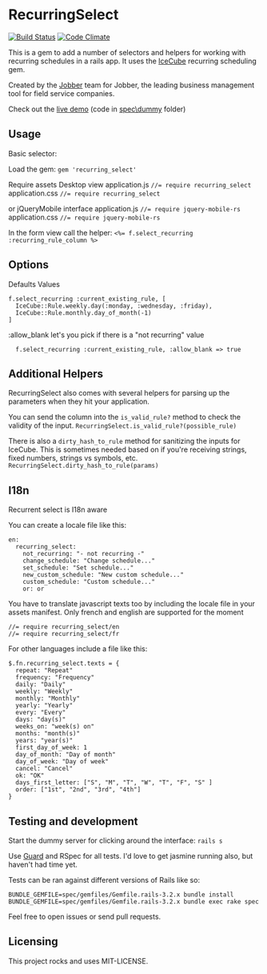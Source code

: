 RecurringSelect
=============

[![Build Status](https://travis-ci.org/GetJobber/recurring_select.png?branch=master)](https://travis-ci.org/GetJobber/recurring_select) [![Code Climate](https://codeclimate.com/github/GetJobber/recurring_select.png)](https://codeclimate.com/github/GetJobber/recurring_select)

This is a gem to add a number of selectors and helpers for working with recurring schedules in a rails app.
It uses the [IceCube](https://github.com/seejohnrun/ice_cube) recurring scheduling gem.

Created by the [Jobber](http://getjobber.com) team for Jobber, the leading business management tool for field service companies.

Check out the [live demo](http://recurring-select-demo.herokuapp.com/) (code in [spec\dummy](https://github.com/GetJobber/recurring_select/tree/master/spec/dummy) folder)


Usage
-----

Basic selector:

Load the gem:
`gem 'recurring_select'`

Require assets
  Desktop view
    application.js
      `//= require recurring_select`
    application.css
      `//= require recurring_select`

  or jQueryMobile interface
    application.js
      `//= require jquery-mobile-rs`
    application.css
      `//= require jquery-mobile-rs`


In the form view call the helper:
`<%= f.select_recurring :recurring_rule_column %>`

Options
-------

Defaults Values
```
f.select_recurring :current_existing_rule, [
  IceCube::Rule.weekly.day(:monday, :wednesday, :friday),
  IceCube::Rule.monthly.day_of_month(-1)
]
```

:allow_blank let's you pick if there is a "not recurring" value
```
  f.select_recurring :current_existing_rule, :allow_blank => true
```


Additional Helpers
------------------

RecurringSelect also comes with several helpers for parsing up the
parameters when they hit your application.

You can send the column into the `is_valid_rule?` method to check the
validity of the input.
`RecurringSelect.is_valid_rule?(possible_rule)`

There is also a `dirty_hash_to_rule` method for sanitizing the inputs
for IceCube. This is sometimes needed based on if you're receiving strings, fixed
numbers, strings vs symbols, etc.
`RecurringSelect.dirty_hash_to_rule(params)`

I18n
----
Recurrent select is I18n aware

You can create a locale file like this:

```
en:
  recurring_select:
    not_recurring: "- not recurring -"
    change_schedule: "Change schedule..."
    set_schedule: "Set schedule..."
    new_custom_schedule: "New custom schedule..."
    custom_schedule: "Custom schedule..."
    or: or
```

You have to translate javascript texts too by including the locale file in your assets manifest. Only french and english are supported for the moment

```
//= require recurring_select/en
//= require recurring_select/fr
```

For other languages include a file like this:

```
$.fn.recurring_select.texts = {
  repeat: "Repeat"
  frequency: "Frequency"
  daily: "Daily"
  weekly: "Weekly"
  monthly: "Monthly"
  yearly: "Yearly"
  every: "Every"
  days: "day(s)"
  weeks_on: "week(s) on"
  months: "month(s)"
  years: "year(s)"
  first_day_of_week: 1
  day_of_month: "Day of month"
  day_of_week: "Day of week"
  cancel: "Cancel"
  ok: "OK"
  days_first_letter: ["S", "M", "T", "W", "T", "F", "S" ]
  order: ["1st", "2nd", "3rd", "4th"]
}
```

Testing and development
----------------------

Start the dummy server for clicking around the interface:
`rails s`

Use [Guard](https://github.com/guard/guard) and RSpec for all tests. I'd
love to get jasmine running also, but haven't had time yet.

Tests can be ran against different versions of Rails like so:

```
BUNDLE_GEMFILE=spec/gemfiles/Gemfile.rails-3.2.x bundle install
BUNDLE_GEMFILE=spec/gemfiles/Gemfile.rails-3.2.x bundle exec rake spec
```

Feel free to open issues or send pull requests.

Licensing
---------
This project rocks and uses MIT-LICENSE.

